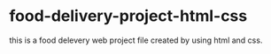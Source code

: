 # food-delivery-project-html-css
this is a food delevery web project file created by using html and css.
